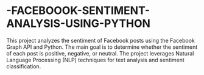 # -FACEBOOOK-SENTIMENT-ANALYSIS-USING-PYTHON
This project analyzes the sentiment of Facebook posts using the Facebook Graph API and Python. The main goal is to determine whether the sentiment of each post is positive, negative, or neutral. The project leverages Natural Language Processing (NLP) techniques for text analysis and sentiment classification.
